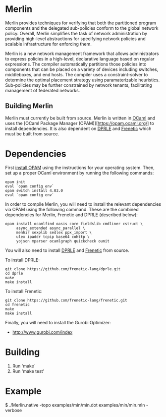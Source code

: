 # Merlin

Merlin provides techniques for verifying that both the partitioned program
components and the delegated sub-policies conform to the global network
policy. Overall, Merlin simplifies the task of network administration by
providing high-level abstractions for specifying network policies and scalable
infrastructure for enforcing them.

Merlin is a new network management framework that allows administrators to
express policies in a high-level, declarative language based on regular
expressions. The compiler automatically partitions those policies into
components that can be placed on a variety of devices including switches,
middleboxes, and end hosts. The compiler uses a constraint-solver to determine
the optimal placement strategy using paramaterizable heuristics. Sub-policies
may be further constrained by network tenants, facilitating management of
federated networks.

## Building Merlin

Merlin must currently be built from source. Merlin is written
in [OCaml](https://ocaml.org) and uses
the [OCaml Package Manager (OPAM)][https://opam.ocaml.org/] to install
dependencies. It is also dependent
on [DPRLE](https://github.com/frenetic-lang/dprle)
and [Frenetic](https://github.com/frenetic-lang/frenetic) which must be built
from source.


Dependencies
============

First [install OPAM](https://opam.ocaml.org/doc/Install.html) using the
instructions for your operating system. Then, set up a proper OCaml environment
by running the following commands:

```
opam init
eval `opam config env`
opam switch install 4.03.0
eval `opam config env`
```

In order to compile Merlin, you will need to install the relevant dependencies
via OPAM using the following command. These are the combined dependencies for
Merlin, Frenetic and DPRLE (described below):

```
opam install ocamlfind oasis core fieldslib cmdliner cstruct \
     async_extended async_parallel \
     menhir sexplib sedlex ppx_import \
     ulex ipaddr tcpip base64 cohttp \
     yojson mparser ocamlgraph quickcheck ounit
```

You will also need to install [DPRLE](https://github.com/frenetic-lang/dprle)
and [Frenetic](https://github.com/frenetic-lang/frenetic) from source.

To install DPRLE:

```
git clone https://github.com/frenetic-lang/dprle.git
cd dprle
make
make install
```

To install Frenetic:

```
git clone https://github.com/frenetic-lang/frenetic.git
cd frenetic
make
make install
```

Finally, you will need to install the Gurobi Optimizer:

* http://www.gurobi.com/index

Building
==========

1. Run 'make`
2. Run 'make test'

Example
==========

$ ./Merlin.native -topo examples/min/min.dot examples/min/min.mln -verbose
